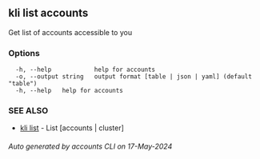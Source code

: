 ## kli list accounts

Get list of accounts accessible to you



### Options

```
  -h, --help            help for accounts
  -o, --output string   output format [table | json | yaml] (default "table")
  -h, --help   help for accounts
```

### SEE ALSO

* [kli list](kli_list.md)  - List [accounts | cluster]

###### Auto generated by accounts CLI on 17-May-2024
